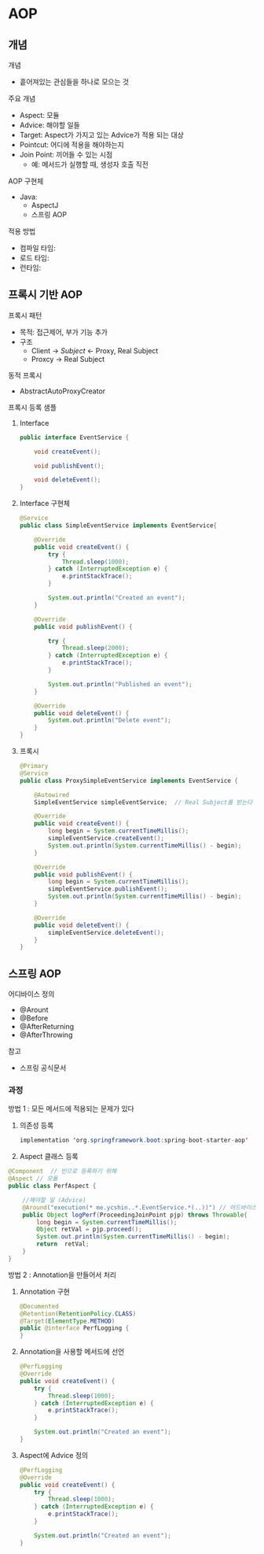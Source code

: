 # AOP
## 개념 

개념
- 흩어져있는 관심들을 하나로 모으는 것


주요 개념
- Aspect: 모듈 
- Advice: 해야할 일들
- Target: Aspect가 가지고 있는 Advice가 적용 되는 대상
- Pointcut: 어디에 적용을 해야하는지
- Join Point: 끼어들 수 있는 시점
   - 예: 메서드가 실행할 때, 생성자 호출 직전

AOP 구현체
- Java:
   - AspectJ
   - 스프링 AOP

적용 방법
- 컴파일 타임:
- 로드 타임: 
- 런타임: 


## 프록시 기반 AOP

프록시 패턴
- 목적: 접근제어, 부가 기능 추가
- 구조
   - Client -> _Subject_ <- Proxy, Real Subject
   - Proxcy -> Real Subject

동적 프록시
- AbstractAutoProxyCreator

프록시 등록 샘플
1. Interface
    ~~~java
    public interface EventService {

        void createEvent();

        void publishEvent();

        void deleteEvent();
    }
    ~~~

2. Interface 구현체
    ~~~java
    @Service
    public class SimpleEventService implements EventService{

        @Override
        public void createEvent() {
            try {
                Thread.sleep(1000);
            } catch (InterruptedException e) {
                e.printStackTrace();
            }

            System.out.println("Created an event");
        }

        @Override
        public void publishEvent() {

            try {
                Thread.sleep(2000);
            } catch (InterruptedException e) {
                e.printStackTrace();
            }

            System.out.println("Published an event");
        }

        @Override
        public void deleteEvent() {
            System.out.println("Delete event");
        }
    }
    ~~~
3. 프록시
    ~~~java
    @Primary
    @Service
    public class ProxySimpleEventService implements EventService {

        @Autowired
        SimpleEventService simpleEventService;  // Real Subject를 받는다

        @Override
        public void createEvent() {
            long begin = System.currentTimeMillis();
            simpleEventService.createEvent();
            System.out.println(System.currentTimeMillis() - begin);
        }

        @Override
        public void publishEvent() {
            long begin = System.currentTimeMillis();
            simpleEventService.publishEvent();
            System.out.println(System.currentTimeMillis() - begin);
        }

        @Override
        public void deleteEvent() {
            simpleEventService.deleteEvent();
        }
    }

    ~~~


## 스프링 AOP

어디바이스 정의
- @Arount
- @Before
- @AfterReturning
- @AfterThrowing

참고
- 스프링 공식문서

### 과정

방법 1 : 모든 메서드에 적용되는 문제가 있다
1. 의존성 등록
    ~~~java
    implementation 'org.springframework.boot:spring-boot-starter-aop' 
    ~~~
2. Aspect 클래스 등록
~~~java
@Component  // 빈으로 등록하기 위해
@Aspect // 모듈
public class PerfAspect {

    //해야할 일 (Advice)
    @Around("execution(* me.ycshin..*.EventService.*(..))") // 어드바이스 정의 및 포인트컷 정의
    public Object logPerf(ProceedingJoinPoint pjp) throws Throwable{
        long begin = System.currentTimeMillis();
        Object retVal = pjp.proceed();
        System.out.println(System.currentTimeMillis() - begin);
        return  retVal;
    }
}
~~~

방법 2 : Annotation을 만들어서 처리
1. Annotation 구현
    ~~~java
    @Documented
    @Retention(RetentionPolicy.CLASS)
    @Target(ElementType.METHOD)
    public @interface PerfLogging {
    }

    ~~~

2. Annotation을 사용할 메서드에 선언
    ~~~java
    @PerfLogging
    @Override
    public void createEvent() {
        try {
            Thread.sleep(1000);
        } catch (InterruptedException e) {
            e.printStackTrace();
        }

        System.out.println("Created an event");
    }
    ~~~

3. Aspect에 Advice 정의
    ~~~java
    @PerfLogging
    @Override
    public void createEvent() {
        try {
            Thread.sleep(1000);
        } catch (InterruptedException e) {
            e.printStackTrace();
        }

        System.out.println("Created an event");
    }
    ~~~